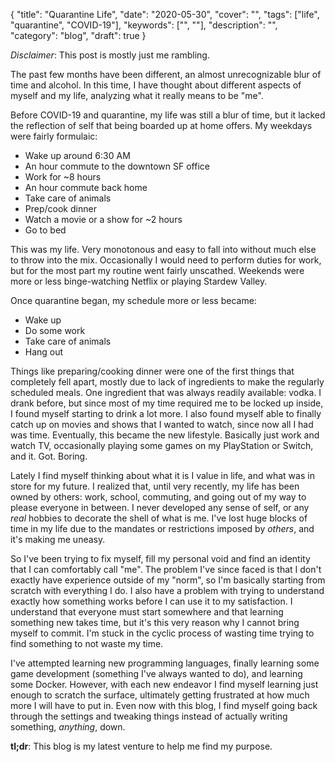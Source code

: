 {
    "title": "Quarantine Life",
    "date": "2020-05-30",
    "cover": "",
    "tags": ["life", "quarantine", "COVID-19"],
    "keywords": ["", ""],
    "description": "",
    "category": "blog",
    "draft": true
}

*Disclaimer*: This post is mostly just me rambling.

The past few months have been different, an almost unrecognizable blur of time and alcohol. In this time, I have thought about different aspects of myself and my life, analyzing what it really means to be "me".

Before COVID-19 and quarantine, my life was still a blur of time, but it lacked the reflection of self that being boarded up at home offers. My weekdays were fairly formulaic:

- Wake up around 6:30 AM
- An hour commute to the downtown SF office
- Work for ~8 hours
- An hour commute back home
- Take care of animals
- Prep/cook dinner
- Watch a movie or a show for ~2 hours
- Go to bed

This was my life. Very monotonous and easy to fall into without much else to throw into the mix. Occasionally I would need to perform duties for work, but for the most part my routine went fairly unscathed. Weekends were more or less binge-watching Netflix or playing Stardew Valley.

Once quarantine began, my schedule more or less became:

- Wake up
- Do some work
- Take care of animals
- Hang out

Things like preparing/cooking dinner were one of the first things that completely fell apart, mostly due to lack of ingredients to make the regularly scheduled meals. One ingredient that was always readily available: vodka. I drank before, but since most of my time required me to be locked up inside, I found myself starting to drink a lot more. I also found myself able to finally catch up on movies and shows that I wanted to watch, since now all I had was time. Eventually, this became the new lifestyle. Basically just work and watch TV, occasionally playing some games on my PlayStation or Switch, and it. Got. Boring. 

Lately I find myself thinking about what it is I value in life, and what was in store for my future. I realized that, until very recently, my life has been owned by others: work, school, commuting, and going out of my way to please everyone in between. I never developed any sense of self, or any _real_ hobbies to decorate the shell of what is me. I've lost huge blocks of time in my life due to the mandates or restrictions imposed by _others_, and it's making me uneasy.

So I've been trying to fix myself, fill my personal void and find an identity that I can comfortably call "me". The problem I've since faced is that I don't exactly have experience outside of my "norm", so I'm basically starting from scratch with everything I do. I also have a problem with trying to understand exactly how something works before I can use it to my satisfaction. I understand that everyone must start somewhere and that learning something new takes time, but it's this very reason why I cannot bring myself to commit. I'm stuck in the cyclic process of wasting time trying to find something to not waste my time.

I've attempted learning new programming languages, finally learning some game development (something I've always wanted to do), and learning some Docker. However, with each new endeavor I find myself learning just enough to scratch the surface, ultimately getting frustrated at how much more I will have to put in. Even now with this blog, I find myself going back through the settings and tweaking things instead of actually writing something, _anything_, down.

**tl;dr**: This blog is my latest venture to help me find my purpose.